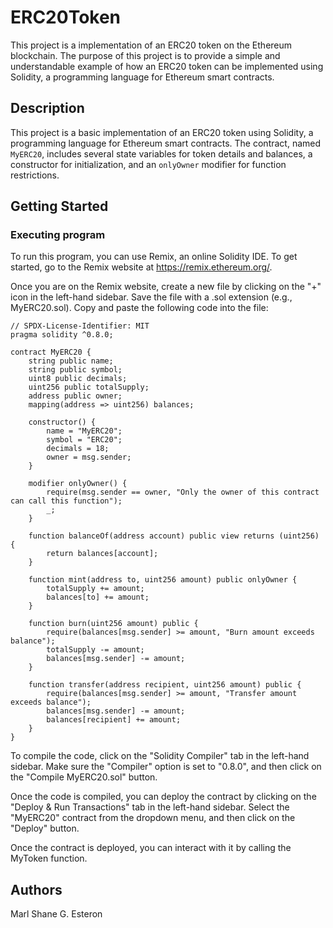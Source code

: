 # ERC20Token
This project is a implementation of an ERC20 token on the Ethereum blockchain. The purpose of this project is to provide a simple and understandable example of how an ERC20 token can be implemented using Solidity, a programming language for Ethereum smart contracts.

## Description
This project is a basic implementation of an ERC20 token using Solidity, a programming language for Ethereum smart contracts. The contract, named `MyERC20`, includes several state variables for token details and balances, a constructor for initialization, and an `onlyOwner` modifier for function restrictions.

## Getting Started
### Executing program
To run this program, you can use Remix, an online Solidity IDE. To get started, go to the Remix website at https://remix.ethereum.org/.

Once you are on the Remix website, create a new file by clicking on the "+" icon in the left-hand sidebar. Save the file with a .sol extension (e.g., MyERC20.sol). Copy and paste the following code into the file:

```
// SPDX-License-Identifier: MIT
pragma solidity ^0.8.0;

contract MyERC20 {
    string public name;
    string public symbol;
    uint8 public decimals;
    uint256 public totalSupply;
    address public owner;
    mapping(address => uint256) balances;

    constructor() {
        name = "MyERC20";
        symbol = "ERC20";
        decimals = 18;
        owner = msg.sender;
    }

    modifier onlyOwner() {
        require(msg.sender == owner, "Only the owner of this contract can call this function");
        _;
    }

    function balanceOf(address account) public view returns (uint256) {
        return balances[account];
    }

    function mint(address to, uint256 amount) public onlyOwner {
        totalSupply += amount;
        balances[to] += amount;
    }

    function burn(uint256 amount) public {
        require(balances[msg.sender] >= amount, "Burn amount exceeds balance");
        totalSupply -= amount;
        balances[msg.sender] -= amount;
    }

    function transfer(address recipient, uint256 amount) public {
        require(balances[msg.sender] >= amount, "Transfer amount exceeds balance");
        balances[msg.sender] -= amount;
        balances[recipient] += amount;
    }
}
```
To compile the code, click on the "Solidity Compiler" tab in the left-hand sidebar. Make sure the "Compiler" option is set to "0.8.0", and then click on the "Compile MyERC20.sol" button.

Once the code is compiled, you can deploy the contract by clicking on the "Deploy & Run Transactions" tab in the left-hand sidebar. Select the "MyERC20" contract from the dropdown menu, and then click on the "Deploy" button.

Once the contract is deployed, you can interact with it by calling the MyToken function.

## Authors
Marl Shane G. Esteron
